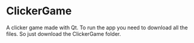 # ClickerGame
A clicker game made with Qt.
To run the app you need to download all the files.
So just download the ClickerGame folder.
